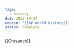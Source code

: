 ```yaml
---
tags:
  - history
due: 2023-10-24
course: "[[AP World History]]"
status: Complete
---
```

[[Crusades]]